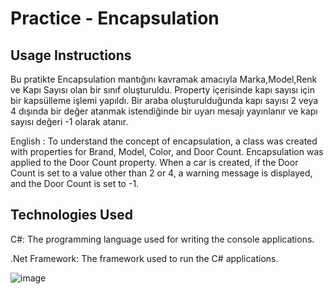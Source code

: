 # Practice - Encapsulation

Usage Instructions
---------------------------------------------------------------------------------------------------------------------------------
Bu pratikte Encapsulation mantığını kavramak amacıyla Marka,Model,Renk ve Kapı Sayısı olan bir sınıf oluşturuldu.
Property içerisinde kapı sayısı için bir kapsülleme işlemi yapıldı.
Bir araba oluşturulduğunda kapı sayısı 2 veya 4 dışında bir değer atanmak istendiğinde bir uyarı mesajı yayınlanır ve kapı sayısı değeri -1 olarak atanır.

English : 
To understand the concept of encapsulation, a class was created with properties for Brand, Model, Color, and Door Count.
Encapsulation was applied to the Door Count property. 
When a car is created, if the Door Count is set to a value other than 2 or 4, a warning message is displayed, and the Door Count is set to -1.

Technologies Used
---------------------------------------------------------------------------------------------------------------------------------
C#: The programming language used for writing the console applications.

.Net Framework: The framework used to run the C# applications.

![image](https://github.com/user-attachments/assets/d94e1e7e-e584-4aa5-bc00-bb6083ad113e)


